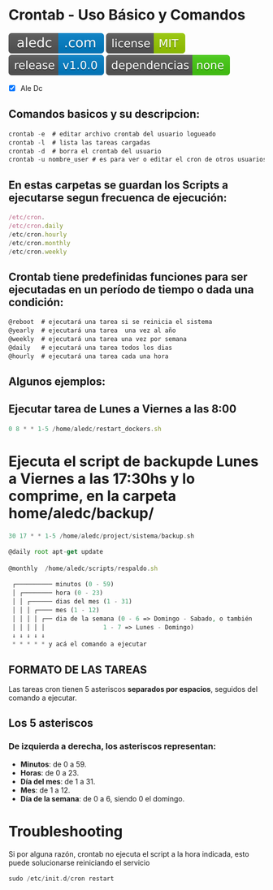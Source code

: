 # Crontab - Uso Básico y Comandos

[![aledc.com](https://github.com/aledc7/Scrum-Certification/blob/master/recursos/aledc.com.svg)](https://aledc.com)
[![License](https://github.com/aledc7/Scrum-Certification/blob/master/recursos/mit-license.svg)](https://aledc.com)
[![GitHub release](https://github.com/aledc7/Scrum-Certification/blob/master/recursos/release.svg)](https://aledc.com)
[![Dependencies](https://github.com/aledc7/Scrum-Certification/blob/master/recursos/dependencias-none.svg)](https://aledc.com)

- [x] Ale Dc


## Comandos basicos y su descripcion:
```js
crontab -e  # editar archivo crontab del usuario logueado  
crontab -l  # lista las tareas cargadas  
crontab -d  # borra el crontab del usuario  
crontab -u nombre_user # es para ver o editar el cron de otros usuarios  
```

## En estas carpetas se guardan los Scripts a ejecutarse segun frecuenca de ejecución:

```js
/etc/cron.  
/etc/cron.daily  
/etc/cron.hourly  
/etc/cron.monthly  
/etc/cron.weekly  
```



## Crontab tiene predefinidas funciones para ser ejecutadas en un período de tiempo o dada una condición:
```js
@reboot  # ejecutará una tarea si se reinicia el sistema  
@yearly  # ejecutará una tarea  una vez al año
@weekly  # ejecutará una tarea una vez por semana  
@daily   # ejecutará una tarea todos los dias  
@hourly  # ejecutará una tarea cada una hora  
```

## Algunos ejemplos:

## Ejecutar tarea de Lunes a Viernes a las 8:00
```js
0 8 * * 1-5 /home/aledc/restart_dockers.sh
````

# Ejecuta el script de backupde Lunes a Viernes a las 17:30hs y lo comprime, en la carpeta home/aledc/backup/
```php
30 17 * * 1-5 /home/aledc/project/sistema/backup.sh
````


```js
@daily root apt-get update

@monthly  /home/aledc/scripts/respaldo.sh
```


```php
 ┌────────── minutos (0 - 59)
 │ ┌──────── hora (0 - 23)
 │ │ ┌────── dias del mes (1 - 31)
 │ │ │ ┌──── mes (1 - 12)
 │ │ │ │ ┌── dia de la semana (0 - 6 => Domingo - Sabado, o también
 │ │ │ │ │                1 - 7 => Lunes - Domingo)
 ↓ ↓ ↓ ↓ ↓
 * * * * * y acá el comando a ejecutar
```


## FORMATO DE LAS TAREAS

Las tareas cron tienen 5 asteriscos __separados por espacios__, seguidos del comando a ejecutar. 



## Los 5 asteriscos

###  De izquierda a derecha, los asteriscos representan:
- __Minutos__: de 0 a 59.
- __Horas__: de 0 a 23.
- __Día del mes__: de 1 a 31.
- __Mes__: de 1 a 12.
- __Día de la semana__: de 0 a 6, siendo 0 el domingo.



# Troubleshooting 
Si por alguna razón, crontab no ejecuta el script a la hora indicada, esto puede solucionarse reiniciando el servicio

```php
sudo /etc/init.d/cron restart
````






